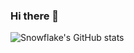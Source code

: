 ### Hi there 👋
![Snowflake's GitHub stats](https://github-readme-stats.vercel.app/api?username=snowflake2432&show=reviews,discussions_started,discussions_answered,prs_merged,prs_merged_percentage)
<!--
**snowflake2432/snowflake2432** is a ✨ _special_ ✨ repository because its `README.md` (this file) appears on your GitHub profile.

Here are some ideas to get you started:

- 🔭 I’m currently working on ...
- 🌱 I’m currently learning ...
- 👯 I’m looking to collaborate on ...
- 🤔 I’m looking for help with ...
- 💬 Ask me about ...
- 📫 How to reach me: ...
- 😄 Pronouns: ...
- ⚡ Fun fact: ...
-->
